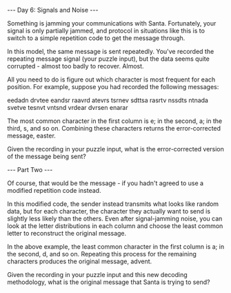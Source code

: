 --- Day 6: Signals and Noise ---

Something is jamming your communications with Santa. Fortunately, your signal is
only partially jammed, and protocol in situations like this is to switch to a
simple repetition code to get the message through.

In this model, the same message is sent repeatedly. You've recorded the
repeating message signal (your puzzle input), but the data seems quite
corrupted - almost too badly to recover. Almost.

All you need to do is figure out which character is most frequent for each
position. For example, suppose you had recorded the following messages:

eedadn
drvtee
eandsr
raavrd
atevrs
tsrnev
sdttsa
rasrtv
nssdts
ntnada
svetve
tesnvt
vntsnd
vrdear
dvrsen
enarar

The most common character in the first column is e; in the second, a; in the
third, s, and so on. Combining these characters returns the error-corrected
message, easter.

Given the recording in your puzzle input, what is the error-corrected version of
the message being sent?


--- Part Two ---

Of course, that would be the message - if you hadn't agreed to use a modified
repetition code instead.

In this modified code, the sender instead transmits what looks like random data,
but for each character, the character they actually want to send is slightly
less likely than the others. Even after signal-jamming noise, you can look at
the letter distributions in each column and choose the least common letter to
reconstruct the original message.

In the above example, the least common character in the first column is a; in
the second, d, and so on. Repeating this process for the remaining characters
produces the original message, advent.

Given the recording in your puzzle input and this new decoding methodology, what
is the original message that Santa is trying to send?
